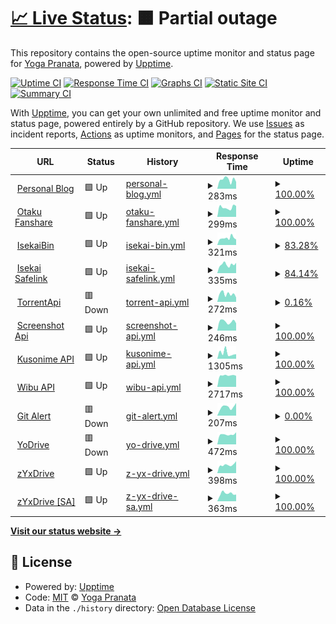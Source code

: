 # [📈 Live Status](https://zYxDevs.github.io/status): <!--live status--> **🟧 Partial outage**

This repository contains the open-source uptime monitor and status page for [Yoga Pranata](https://www.otakufanshare.eu.org), powered by [Upptime](https://github.com/upptime/upptime).

[![Uptime CI](https://github.com/zYxDevs/status/workflows/Uptime%20CI/badge.svg)](https://github.com/zYxDevs/status/actions?query=workflow%3A%22Uptime+CI%22)
[![Response Time CI](https://github.com/zYxDevs/status/workflows/Response%20Time%20CI/badge.svg)](https://github.com/zYxDevs/status/actions?query=workflow%3A%22Response+Time+CI%22)
[![Graphs CI](https://github.com/zYxDevs/status/workflows/Graphs%20CI/badge.svg)](https://github.com/zYxDevs/status/actions?query=workflow%3A%22Graphs+CI%22)
[![Static Site CI](https://github.com/zYxDevs/status/workflows/Static%20Site%20CI/badge.svg)](https://github.com/zYxDevs/status/actions?query=workflow%3A%22Static+Site+CI%22)
[![Summary CI](https://github.com/zYxDevs/status/workflows/Summary%20CI/badge.svg)](https://github.com/zYxDevs/status/actions?query=workflow%3A%22Summary+CI%22)

With [Upptime](https://upptime.js.org), you can get your own unlimited and free uptime monitor and status page, powered entirely by a GitHub repository. We use [Issues](https://github.com/zYxDevs/status/issues) as incident reports, [Actions](https://github.com/zYxDevs/status/actions) as uptime monitors, and [Pages](https://zYxDevs.github.io/status) for the status page.

<!--start: status pages-->
<!-- This summary is generated by Upptime (https://github.com/upptime/upptime) -->
<!-- Do not edit this manually, your changes will be overwritten -->
<!-- prettier-ignore -->
| URL | Status | History | Response Time | Uptime |
| --- | ------ | ------- | ------------- | ------ |
| <img alt="" src="https://icons.duckduckgo.com/ip3/www.isekai.eu.org.ico" height="13"> [Personal Blog](https://www.isekai.eu.org) | 🟩 Up | [personal-blog.yml](https://github.com/zYxDevs/status/commits/HEAD/history/personal-blog.yml) | <details><summary><img alt="Response time graph" src="./graphs/personal-blog/response-time-week.png" height="20"> 283ms</summary><br><a href="https://status.isekai.eu.org/history/personal-blog"><img alt="Response time 336" src="https://img.shields.io/endpoint?url=https%3A%2F%2Fraw.githubusercontent.com%2FzYxDevs%2Fstatus%2FHEAD%2Fapi%2Fpersonal-blog%2Fresponse-time.json"></a><br><a href="https://status.isekai.eu.org/history/personal-blog"><img alt="24-hour response time 213" src="https://img.shields.io/endpoint?url=https%3A%2F%2Fraw.githubusercontent.com%2FzYxDevs%2Fstatus%2FHEAD%2Fapi%2Fpersonal-blog%2Fresponse-time-day.json"></a><br><a href="https://status.isekai.eu.org/history/personal-blog"><img alt="7-day response time 283" src="https://img.shields.io/endpoint?url=https%3A%2F%2Fraw.githubusercontent.com%2FzYxDevs%2Fstatus%2FHEAD%2Fapi%2Fpersonal-blog%2Fresponse-time-week.json"></a><br><a href="https://status.isekai.eu.org/history/personal-blog"><img alt="30-day response time 243" src="https://img.shields.io/endpoint?url=https%3A%2F%2Fraw.githubusercontent.com%2FzYxDevs%2Fstatus%2FHEAD%2Fapi%2Fpersonal-blog%2Fresponse-time-month.json"></a><br><a href="https://status.isekai.eu.org/history/personal-blog"><img alt="1-year response time 336" src="https://img.shields.io/endpoint?url=https%3A%2F%2Fraw.githubusercontent.com%2FzYxDevs%2Fstatus%2FHEAD%2Fapi%2Fpersonal-blog%2Fresponse-time-year.json"></a></details> | <details><summary><a href="https://status.isekai.eu.org/history/personal-blog">100.00%</a></summary><a href="https://status.isekai.eu.org/history/personal-blog"><img alt="All-time uptime 100.00%" src="https://img.shields.io/endpoint?url=https%3A%2F%2Fraw.githubusercontent.com%2FzYxDevs%2Fstatus%2FHEAD%2Fapi%2Fpersonal-blog%2Fuptime.json"></a><br><a href="https://status.isekai.eu.org/history/personal-blog"><img alt="24-hour uptime 100.00%" src="https://img.shields.io/endpoint?url=https%3A%2F%2Fraw.githubusercontent.com%2FzYxDevs%2Fstatus%2FHEAD%2Fapi%2Fpersonal-blog%2Fuptime-day.json"></a><br><a href="https://status.isekai.eu.org/history/personal-blog"><img alt="7-day uptime 100.00%" src="https://img.shields.io/endpoint?url=https%3A%2F%2Fraw.githubusercontent.com%2FzYxDevs%2Fstatus%2FHEAD%2Fapi%2Fpersonal-blog%2Fuptime-week.json"></a><br><a href="https://status.isekai.eu.org/history/personal-blog"><img alt="30-day uptime 100.00%" src="https://img.shields.io/endpoint?url=https%3A%2F%2Fraw.githubusercontent.com%2FzYxDevs%2Fstatus%2FHEAD%2Fapi%2Fpersonal-blog%2Fuptime-month.json"></a><br><a href="https://status.isekai.eu.org/history/personal-blog"><img alt="1-year uptime 100.00%" src="https://img.shields.io/endpoint?url=https%3A%2F%2Fraw.githubusercontent.com%2FzYxDevs%2Fstatus%2FHEAD%2Fapi%2Fpersonal-blog%2Fuptime-year.json"></a></details>
| <img alt="" src="https://icons.duckduckgo.com/ip3/www.otakufanshare.eu.org.ico" height="13"> [Otaku Fanshare](https://www.otakufanshare.eu.org) | 🟩 Up | [otaku-fanshare.yml](https://github.com/zYxDevs/status/commits/HEAD/history/otaku-fanshare.yml) | <details><summary><img alt="Response time graph" src="./graphs/otaku-fanshare/response-time-week.png" height="20"> 299ms</summary><br><a href="https://status.isekai.eu.org/history/otaku-fanshare"><img alt="Response time 323" src="https://img.shields.io/endpoint?url=https%3A%2F%2Fraw.githubusercontent.com%2FzYxDevs%2Fstatus%2FHEAD%2Fapi%2Fotaku-fanshare%2Fresponse-time.json"></a><br><a href="https://status.isekai.eu.org/history/otaku-fanshare"><img alt="24-hour response time 343" src="https://img.shields.io/endpoint?url=https%3A%2F%2Fraw.githubusercontent.com%2FzYxDevs%2Fstatus%2FHEAD%2Fapi%2Fotaku-fanshare%2Fresponse-time-day.json"></a><br><a href="https://status.isekai.eu.org/history/otaku-fanshare"><img alt="7-day response time 299" src="https://img.shields.io/endpoint?url=https%3A%2F%2Fraw.githubusercontent.com%2FzYxDevs%2Fstatus%2FHEAD%2Fapi%2Fotaku-fanshare%2Fresponse-time-week.json"></a><br><a href="https://status.isekai.eu.org/history/otaku-fanshare"><img alt="30-day response time 297" src="https://img.shields.io/endpoint?url=https%3A%2F%2Fraw.githubusercontent.com%2FzYxDevs%2Fstatus%2FHEAD%2Fapi%2Fotaku-fanshare%2Fresponse-time-month.json"></a><br><a href="https://status.isekai.eu.org/history/otaku-fanshare"><img alt="1-year response time 323" src="https://img.shields.io/endpoint?url=https%3A%2F%2Fraw.githubusercontent.com%2FzYxDevs%2Fstatus%2FHEAD%2Fapi%2Fotaku-fanshare%2Fresponse-time-year.json"></a></details> | <details><summary><a href="https://status.isekai.eu.org/history/otaku-fanshare">100.00%</a></summary><a href="https://status.isekai.eu.org/history/otaku-fanshare"><img alt="All-time uptime 99.99%" src="https://img.shields.io/endpoint?url=https%3A%2F%2Fraw.githubusercontent.com%2FzYxDevs%2Fstatus%2FHEAD%2Fapi%2Fotaku-fanshare%2Fuptime.json"></a><br><a href="https://status.isekai.eu.org/history/otaku-fanshare"><img alt="24-hour uptime 100.00%" src="https://img.shields.io/endpoint?url=https%3A%2F%2Fraw.githubusercontent.com%2FzYxDevs%2Fstatus%2FHEAD%2Fapi%2Fotaku-fanshare%2Fuptime-day.json"></a><br><a href="https://status.isekai.eu.org/history/otaku-fanshare"><img alt="7-day uptime 100.00%" src="https://img.shields.io/endpoint?url=https%3A%2F%2Fraw.githubusercontent.com%2FzYxDevs%2Fstatus%2FHEAD%2Fapi%2Fotaku-fanshare%2Fuptime-week.json"></a><br><a href="https://status.isekai.eu.org/history/otaku-fanshare"><img alt="30-day uptime 100.00%" src="https://img.shields.io/endpoint?url=https%3A%2F%2Fraw.githubusercontent.com%2FzYxDevs%2Fstatus%2FHEAD%2Fapi%2Fotaku-fanshare%2Fuptime-month.json"></a><br><a href="https://status.isekai.eu.org/history/otaku-fanshare"><img alt="1-year uptime 99.99%" src="https://img.shields.io/endpoint?url=https%3A%2F%2Fraw.githubusercontent.com%2FzYxDevs%2Fstatus%2FHEAD%2Fapi%2Fotaku-fanshare%2Fuptime-year.json"></a></details>
| <img alt="" src="https://icons.duckduckgo.com/ip3/paste.isekai.eu.org.ico" height="13"> [IsekaiBin](https://paste.isekai.eu.org) | 🟩 Up | [isekai-bin.yml](https://github.com/zYxDevs/status/commits/HEAD/history/isekai-bin.yml) | <details><summary><img alt="Response time graph" src="./graphs/isekai-bin/response-time-week.png" height="20"> 321ms</summary><br><a href="https://status.isekai.eu.org/history/isekai-bin"><img alt="Response time 410" src="https://img.shields.io/endpoint?url=https%3A%2F%2Fraw.githubusercontent.com%2FzYxDevs%2Fstatus%2FHEAD%2Fapi%2Fisekai-bin%2Fresponse-time.json"></a><br><a href="https://status.isekai.eu.org/history/isekai-bin"><img alt="24-hour response time 257" src="https://img.shields.io/endpoint?url=https%3A%2F%2Fraw.githubusercontent.com%2FzYxDevs%2Fstatus%2FHEAD%2Fapi%2Fisekai-bin%2Fresponse-time-day.json"></a><br><a href="https://status.isekai.eu.org/history/isekai-bin"><img alt="7-day response time 321" src="https://img.shields.io/endpoint?url=https%3A%2F%2Fraw.githubusercontent.com%2FzYxDevs%2Fstatus%2FHEAD%2Fapi%2Fisekai-bin%2Fresponse-time-week.json"></a><br><a href="https://status.isekai.eu.org/history/isekai-bin"><img alt="30-day response time 279" src="https://img.shields.io/endpoint?url=https%3A%2F%2Fraw.githubusercontent.com%2FzYxDevs%2Fstatus%2FHEAD%2Fapi%2Fisekai-bin%2Fresponse-time-month.json"></a><br><a href="https://status.isekai.eu.org/history/isekai-bin"><img alt="1-year response time 410" src="https://img.shields.io/endpoint?url=https%3A%2F%2Fraw.githubusercontent.com%2FzYxDevs%2Fstatus%2FHEAD%2Fapi%2Fisekai-bin%2Fresponse-time-year.json"></a></details> | <details><summary><a href="https://status.isekai.eu.org/history/isekai-bin">83.28%</a></summary><a href="https://status.isekai.eu.org/history/isekai-bin"><img alt="All-time uptime 46.14%" src="https://img.shields.io/endpoint?url=https%3A%2F%2Fraw.githubusercontent.com%2FzYxDevs%2Fstatus%2FHEAD%2Fapi%2Fisekai-bin%2Fuptime.json"></a><br><a href="https://status.isekai.eu.org/history/isekai-bin"><img alt="24-hour uptime 100.00%" src="https://img.shields.io/endpoint?url=https%3A%2F%2Fraw.githubusercontent.com%2FzYxDevs%2Fstatus%2FHEAD%2Fapi%2Fisekai-bin%2Fuptime-day.json"></a><br><a href="https://status.isekai.eu.org/history/isekai-bin"><img alt="7-day uptime 83.28%" src="https://img.shields.io/endpoint?url=https%3A%2F%2Fraw.githubusercontent.com%2FzYxDevs%2Fstatus%2FHEAD%2Fapi%2Fisekai-bin%2Fuptime-week.json"></a><br><a href="https://status.isekai.eu.org/history/isekai-bin"><img alt="30-day uptime 17.26%" src="https://img.shields.io/endpoint?url=https%3A%2F%2Fraw.githubusercontent.com%2FzYxDevs%2Fstatus%2FHEAD%2Fapi%2Fisekai-bin%2Fuptime-month.json"></a><br><a href="https://status.isekai.eu.org/history/isekai-bin"><img alt="1-year uptime 46.14%" src="https://img.shields.io/endpoint?url=https%3A%2F%2Fraw.githubusercontent.com%2FzYxDevs%2Fstatus%2FHEAD%2Fapi%2Fisekai-bin%2Fuptime-year.json"></a></details>
| <img alt="" src="https://icons.duckduckgo.com/ip3/safe.isekai.eu.org.ico" height="13"> [Isekai Safelink](https://safe.isekai.eu.org) | 🟩 Up | [isekai-safelink.yml](https://github.com/zYxDevs/status/commits/HEAD/history/isekai-safelink.yml) | <details><summary><img alt="Response time graph" src="./graphs/isekai-safelink/response-time-week.png" height="20"> 335ms</summary><br><a href="https://status.isekai.eu.org/history/isekai-safelink"><img alt="Response time 463" src="https://img.shields.io/endpoint?url=https%3A%2F%2Fraw.githubusercontent.com%2FzYxDevs%2Fstatus%2FHEAD%2Fapi%2Fisekai-safelink%2Fresponse-time.json"></a><br><a href="https://status.isekai.eu.org/history/isekai-safelink"><img alt="24-hour response time 405" src="https://img.shields.io/endpoint?url=https%3A%2F%2Fraw.githubusercontent.com%2FzYxDevs%2Fstatus%2FHEAD%2Fapi%2Fisekai-safelink%2Fresponse-time-day.json"></a><br><a href="https://status.isekai.eu.org/history/isekai-safelink"><img alt="7-day response time 335" src="https://img.shields.io/endpoint?url=https%3A%2F%2Fraw.githubusercontent.com%2FzYxDevs%2Fstatus%2FHEAD%2Fapi%2Fisekai-safelink%2Fresponse-time-week.json"></a><br><a href="https://status.isekai.eu.org/history/isekai-safelink"><img alt="30-day response time 293" src="https://img.shields.io/endpoint?url=https%3A%2F%2Fraw.githubusercontent.com%2FzYxDevs%2Fstatus%2FHEAD%2Fapi%2Fisekai-safelink%2Fresponse-time-month.json"></a><br><a href="https://status.isekai.eu.org/history/isekai-safelink"><img alt="1-year response time 463" src="https://img.shields.io/endpoint?url=https%3A%2F%2Fraw.githubusercontent.com%2FzYxDevs%2Fstatus%2FHEAD%2Fapi%2Fisekai-safelink%2Fresponse-time-year.json"></a></details> | <details><summary><a href="https://status.isekai.eu.org/history/isekai-safelink">84.14%</a></summary><a href="https://status.isekai.eu.org/history/isekai-safelink"><img alt="All-time uptime 46.54%" src="https://img.shields.io/endpoint?url=https%3A%2F%2Fraw.githubusercontent.com%2FzYxDevs%2Fstatus%2FHEAD%2Fapi%2Fisekai-safelink%2Fuptime.json"></a><br><a href="https://status.isekai.eu.org/history/isekai-safelink"><img alt="24-hour uptime 100.00%" src="https://img.shields.io/endpoint?url=https%3A%2F%2Fraw.githubusercontent.com%2FzYxDevs%2Fstatus%2FHEAD%2Fapi%2Fisekai-safelink%2Fuptime-day.json"></a><br><a href="https://status.isekai.eu.org/history/isekai-safelink"><img alt="7-day uptime 84.14%" src="https://img.shields.io/endpoint?url=https%3A%2F%2Fraw.githubusercontent.com%2FzYxDevs%2Fstatus%2FHEAD%2Fapi%2Fisekai-safelink%2Fuptime-week.json"></a><br><a href="https://status.isekai.eu.org/history/isekai-safelink"><img alt="30-day uptime 17.45%" src="https://img.shields.io/endpoint?url=https%3A%2F%2Fraw.githubusercontent.com%2FzYxDevs%2Fstatus%2FHEAD%2Fapi%2Fisekai-safelink%2Fuptime-month.json"></a><br><a href="https://status.isekai.eu.org/history/isekai-safelink"><img alt="1-year uptime 46.54%" src="https://img.shields.io/endpoint?url=https%3A%2F%2Fraw.githubusercontent.com%2FzYxDevs%2Fstatus%2FHEAD%2Fapi%2Fisekai-safelink%2Fuptime-year.json"></a></details>
| <img alt="" src="https://icons.duckduckgo.com/ip3/torapi.isekai.eu.org.ico" height="13"> [TorrentApi](https://torapi.isekai.eu.org) | 🟥 Down | [torrent-api.yml](https://github.com/zYxDevs/status/commits/HEAD/history/torrent-api.yml) | <details><summary><img alt="Response time graph" src="./graphs/torrent-api/response-time-week.png" height="20"> 272ms</summary><br><a href="https://status.isekai.eu.org/history/torrent-api"><img alt="Response time 940" src="https://img.shields.io/endpoint?url=https%3A%2F%2Fraw.githubusercontent.com%2FzYxDevs%2Fstatus%2FHEAD%2Fapi%2Ftorrent-api%2Fresponse-time.json"></a><br><a href="https://status.isekai.eu.org/history/torrent-api"><img alt="24-hour response time 230" src="https://img.shields.io/endpoint?url=https%3A%2F%2Fraw.githubusercontent.com%2FzYxDevs%2Fstatus%2FHEAD%2Fapi%2Ftorrent-api%2Fresponse-time-day.json"></a><br><a href="https://status.isekai.eu.org/history/torrent-api"><img alt="7-day response time 272" src="https://img.shields.io/endpoint?url=https%3A%2F%2Fraw.githubusercontent.com%2FzYxDevs%2Fstatus%2FHEAD%2Fapi%2Ftorrent-api%2Fresponse-time-week.json"></a><br><a href="https://status.isekai.eu.org/history/torrent-api"><img alt="30-day response time 281" src="https://img.shields.io/endpoint?url=https%3A%2F%2Fraw.githubusercontent.com%2FzYxDevs%2Fstatus%2FHEAD%2Fapi%2Ftorrent-api%2Fresponse-time-month.json"></a><br><a href="https://status.isekai.eu.org/history/torrent-api"><img alt="1-year response time 940" src="https://img.shields.io/endpoint?url=https%3A%2F%2Fraw.githubusercontent.com%2FzYxDevs%2Fstatus%2FHEAD%2Fapi%2Ftorrent-api%2Fresponse-time-year.json"></a></details> | <details><summary><a href="https://status.isekai.eu.org/history/torrent-api">0.16%</a></summary><a href="https://status.isekai.eu.org/history/torrent-api"><img alt="All-time uptime 41.75%" src="https://img.shields.io/endpoint?url=https%3A%2F%2Fraw.githubusercontent.com%2FzYxDevs%2Fstatus%2FHEAD%2Fapi%2Ftorrent-api%2Fuptime.json"></a><br><a href="https://status.isekai.eu.org/history/torrent-api"><img alt="24-hour uptime 1.10%" src="https://img.shields.io/endpoint?url=https%3A%2F%2Fraw.githubusercontent.com%2FzYxDevs%2Fstatus%2FHEAD%2Fapi%2Ftorrent-api%2Fuptime-day.json"></a><br><a href="https://status.isekai.eu.org/history/torrent-api"><img alt="7-day uptime 0.16%" src="https://img.shields.io/endpoint?url=https%3A%2F%2Fraw.githubusercontent.com%2FzYxDevs%2Fstatus%2FHEAD%2Fapi%2Ftorrent-api%2Fuptime-week.json"></a><br><a href="https://status.isekai.eu.org/history/torrent-api"><img alt="30-day uptime 0.00%" src="https://img.shields.io/endpoint?url=https%3A%2F%2Fraw.githubusercontent.com%2FzYxDevs%2Fstatus%2FHEAD%2Fapi%2Ftorrent-api%2Fuptime-month.json"></a><br><a href="https://status.isekai.eu.org/history/torrent-api"><img alt="1-year uptime 41.75%" src="https://img.shields.io/endpoint?url=https%3A%2F%2Fraw.githubusercontent.com%2FzYxDevs%2Fstatus%2FHEAD%2Fapi%2Ftorrent-api%2Fuptime-year.json"></a></details>
| <img alt="" src="https://icons.duckduckgo.com/ip3/webshot.otakufanshare.eu.org.ico" height="13"> [Screenshot Api](https://webshot.otakufanshare.eu.org) | 🟩 Up | [screenshot-api.yml](https://github.com/zYxDevs/status/commits/HEAD/history/screenshot-api.yml) | <details><summary><img alt="Response time graph" src="./graphs/screenshot-api/response-time-week.png" height="20"> 246ms</summary><br><a href="https://status.isekai.eu.org/history/screenshot-api"><img alt="Response time 255" src="https://img.shields.io/endpoint?url=https%3A%2F%2Fraw.githubusercontent.com%2FzYxDevs%2Fstatus%2FHEAD%2Fapi%2Fscreenshot-api%2Fresponse-time.json"></a><br><a href="https://status.isekai.eu.org/history/screenshot-api"><img alt="24-hour response time 200" src="https://img.shields.io/endpoint?url=https%3A%2F%2Fraw.githubusercontent.com%2FzYxDevs%2Fstatus%2FHEAD%2Fapi%2Fscreenshot-api%2Fresponse-time-day.json"></a><br><a href="https://status.isekai.eu.org/history/screenshot-api"><img alt="7-day response time 246" src="https://img.shields.io/endpoint?url=https%3A%2F%2Fraw.githubusercontent.com%2FzYxDevs%2Fstatus%2FHEAD%2Fapi%2Fscreenshot-api%2Fresponse-time-week.json"></a><br><a href="https://status.isekai.eu.org/history/screenshot-api"><img alt="30-day response time 252" src="https://img.shields.io/endpoint?url=https%3A%2F%2Fraw.githubusercontent.com%2FzYxDevs%2Fstatus%2FHEAD%2Fapi%2Fscreenshot-api%2Fresponse-time-month.json"></a><br><a href="https://status.isekai.eu.org/history/screenshot-api"><img alt="1-year response time 255" src="https://img.shields.io/endpoint?url=https%3A%2F%2Fraw.githubusercontent.com%2FzYxDevs%2Fstatus%2FHEAD%2Fapi%2Fscreenshot-api%2Fresponse-time-year.json"></a></details> | <details><summary><a href="https://status.isekai.eu.org/history/screenshot-api">100.00%</a></summary><a href="https://status.isekai.eu.org/history/screenshot-api"><img alt="All-time uptime 99.99%" src="https://img.shields.io/endpoint?url=https%3A%2F%2Fraw.githubusercontent.com%2FzYxDevs%2Fstatus%2FHEAD%2Fapi%2Fscreenshot-api%2Fuptime.json"></a><br><a href="https://status.isekai.eu.org/history/screenshot-api"><img alt="24-hour uptime 100.00%" src="https://img.shields.io/endpoint?url=https%3A%2F%2Fraw.githubusercontent.com%2FzYxDevs%2Fstatus%2FHEAD%2Fapi%2Fscreenshot-api%2Fuptime-day.json"></a><br><a href="https://status.isekai.eu.org/history/screenshot-api"><img alt="7-day uptime 100.00%" src="https://img.shields.io/endpoint?url=https%3A%2F%2Fraw.githubusercontent.com%2FzYxDevs%2Fstatus%2FHEAD%2Fapi%2Fscreenshot-api%2Fuptime-week.json"></a><br><a href="https://status.isekai.eu.org/history/screenshot-api"><img alt="30-day uptime 100.00%" src="https://img.shields.io/endpoint?url=https%3A%2F%2Fraw.githubusercontent.com%2FzYxDevs%2Fstatus%2FHEAD%2Fapi%2Fscreenshot-api%2Fuptime-month.json"></a><br><a href="https://status.isekai.eu.org/history/screenshot-api"><img alt="1-year uptime 99.99%" src="https://img.shields.io/endpoint?url=https%3A%2F%2Fraw.githubusercontent.com%2FzYxDevs%2Fstatus%2FHEAD%2Fapi%2Fscreenshot-api%2Fuptime-year.json"></a></details>
| <img alt="" src="https://icons.duckduckgo.com/ip3/kuso.otakufanshare.eu.org.ico" height="13"> [Kusonime API](https://kuso.otakufanshare.eu.org/api) | 🟩 Up | [kusonime-api.yml](https://github.com/zYxDevs/status/commits/HEAD/history/kusonime-api.yml) | <details><summary><img alt="Response time graph" src="./graphs/kusonime-api/response-time-week.png" height="20"> 1305ms</summary><br><a href="https://status.isekai.eu.org/history/kusonime-api"><img alt="Response time 973" src="https://img.shields.io/endpoint?url=https%3A%2F%2Fraw.githubusercontent.com%2FzYxDevs%2Fstatus%2FHEAD%2Fapi%2Fkusonime-api%2Fresponse-time.json"></a><br><a href="https://status.isekai.eu.org/history/kusonime-api"><img alt="24-hour response time 1075" src="https://img.shields.io/endpoint?url=https%3A%2F%2Fraw.githubusercontent.com%2FzYxDevs%2Fstatus%2FHEAD%2Fapi%2Fkusonime-api%2Fresponse-time-day.json"></a><br><a href="https://status.isekai.eu.org/history/kusonime-api"><img alt="7-day response time 1305" src="https://img.shields.io/endpoint?url=https%3A%2F%2Fraw.githubusercontent.com%2FzYxDevs%2Fstatus%2FHEAD%2Fapi%2Fkusonime-api%2Fresponse-time-week.json"></a><br><a href="https://status.isekai.eu.org/history/kusonime-api"><img alt="30-day response time 2146" src="https://img.shields.io/endpoint?url=https%3A%2F%2Fraw.githubusercontent.com%2FzYxDevs%2Fstatus%2FHEAD%2Fapi%2Fkusonime-api%2Fresponse-time-month.json"></a><br><a href="https://status.isekai.eu.org/history/kusonime-api"><img alt="1-year response time 973" src="https://img.shields.io/endpoint?url=https%3A%2F%2Fraw.githubusercontent.com%2FzYxDevs%2Fstatus%2FHEAD%2Fapi%2Fkusonime-api%2Fresponse-time-year.json"></a></details> | <details><summary><a href="https://status.isekai.eu.org/history/kusonime-api">100.00%</a></summary><a href="https://status.isekai.eu.org/history/kusonime-api"><img alt="All-time uptime 51.60%" src="https://img.shields.io/endpoint?url=https%3A%2F%2Fraw.githubusercontent.com%2FzYxDevs%2Fstatus%2FHEAD%2Fapi%2Fkusonime-api%2Fuptime.json"></a><br><a href="https://status.isekai.eu.org/history/kusonime-api"><img alt="24-hour uptime 100.00%" src="https://img.shields.io/endpoint?url=https%3A%2F%2Fraw.githubusercontent.com%2FzYxDevs%2Fstatus%2FHEAD%2Fapi%2Fkusonime-api%2Fuptime-day.json"></a><br><a href="https://status.isekai.eu.org/history/kusonime-api"><img alt="7-day uptime 100.00%" src="https://img.shields.io/endpoint?url=https%3A%2F%2Fraw.githubusercontent.com%2FzYxDevs%2Fstatus%2FHEAD%2Fapi%2Fkusonime-api%2Fuptime-week.json"></a><br><a href="https://status.isekai.eu.org/history/kusonime-api"><img alt="30-day uptime 82.03%" src="https://img.shields.io/endpoint?url=https%3A%2F%2Fraw.githubusercontent.com%2FzYxDevs%2Fstatus%2FHEAD%2Fapi%2Fkusonime-api%2Fuptime-month.json"></a><br><a href="https://status.isekai.eu.org/history/kusonime-api"><img alt="1-year uptime 51.60%" src="https://img.shields.io/endpoint?url=https%3A%2F%2Fraw.githubusercontent.com%2FzYxDevs%2Fstatus%2FHEAD%2Fapi%2Fkusonime-api%2Fuptime-year.json"></a></details>
| <img alt="" src="https://icons.duckduckgo.com/ip3/wibu-api.vercel.app.ico" height="13"> [Wibu API](https://wibu-api.vercel.app/docs) | 🟩 Up | [wibu-api.yml](https://github.com/zYxDevs/status/commits/HEAD/history/wibu-api.yml) | <details><summary><img alt="Response time graph" src="./graphs/wibu-api/response-time-week.png" height="20"> 2717ms</summary><br><a href="https://status.isekai.eu.org/history/wibu-api"><img alt="Response time 2433" src="https://img.shields.io/endpoint?url=https%3A%2F%2Fraw.githubusercontent.com%2FzYxDevs%2Fstatus%2FHEAD%2Fapi%2Fwibu-api%2Fresponse-time.json"></a><br><a href="https://status.isekai.eu.org/history/wibu-api"><img alt="24-hour response time 2614" src="https://img.shields.io/endpoint?url=https%3A%2F%2Fraw.githubusercontent.com%2FzYxDevs%2Fstatus%2FHEAD%2Fapi%2Fwibu-api%2Fresponse-time-day.json"></a><br><a href="https://status.isekai.eu.org/history/wibu-api"><img alt="7-day response time 2717" src="https://img.shields.io/endpoint?url=https%3A%2F%2Fraw.githubusercontent.com%2FzYxDevs%2Fstatus%2FHEAD%2Fapi%2Fwibu-api%2Fresponse-time-week.json"></a><br><a href="https://status.isekai.eu.org/history/wibu-api"><img alt="30-day response time 2314" src="https://img.shields.io/endpoint?url=https%3A%2F%2Fraw.githubusercontent.com%2FzYxDevs%2Fstatus%2FHEAD%2Fapi%2Fwibu-api%2Fresponse-time-month.json"></a><br><a href="https://status.isekai.eu.org/history/wibu-api"><img alt="1-year response time 2433" src="https://img.shields.io/endpoint?url=https%3A%2F%2Fraw.githubusercontent.com%2FzYxDevs%2Fstatus%2FHEAD%2Fapi%2Fwibu-api%2Fresponse-time-year.json"></a></details> | <details><summary><a href="https://status.isekai.eu.org/history/wibu-api">100.00%</a></summary><a href="https://status.isekai.eu.org/history/wibu-api"><img alt="All-time uptime 99.97%" src="https://img.shields.io/endpoint?url=https%3A%2F%2Fraw.githubusercontent.com%2FzYxDevs%2Fstatus%2FHEAD%2Fapi%2Fwibu-api%2Fuptime.json"></a><br><a href="https://status.isekai.eu.org/history/wibu-api"><img alt="24-hour uptime 100.00%" src="https://img.shields.io/endpoint?url=https%3A%2F%2Fraw.githubusercontent.com%2FzYxDevs%2Fstatus%2FHEAD%2Fapi%2Fwibu-api%2Fuptime-day.json"></a><br><a href="https://status.isekai.eu.org/history/wibu-api"><img alt="7-day uptime 100.00%" src="https://img.shields.io/endpoint?url=https%3A%2F%2Fraw.githubusercontent.com%2FzYxDevs%2Fstatus%2FHEAD%2Fapi%2Fwibu-api%2Fuptime-week.json"></a><br><a href="https://status.isekai.eu.org/history/wibu-api"><img alt="30-day uptime 100.00%" src="https://img.shields.io/endpoint?url=https%3A%2F%2Fraw.githubusercontent.com%2FzYxDevs%2Fstatus%2FHEAD%2Fapi%2Fwibu-api%2Fuptime-month.json"></a><br><a href="https://status.isekai.eu.org/history/wibu-api"><img alt="1-year uptime 99.97%" src="https://img.shields.io/endpoint?url=https%3A%2F%2Fraw.githubusercontent.com%2FzYxDevs%2Fstatus%2FHEAD%2Fapi%2Fwibu-api%2Fuptime-year.json"></a></details>
| <img alt="" src="https://icons.duckduckgo.com/ip3/galert.isekai.eu.org.ico" height="13"> [Git Alert](http://galert.isekai.eu.org) | 🟥 Down | [git-alert.yml](https://github.com/zYxDevs/status/commits/HEAD/history/git-alert.yml) | <details><summary><img alt="Response time graph" src="./graphs/git-alert/response-time-week.png" height="20"> 207ms</summary><br><a href="https://status.isekai.eu.org/history/git-alert"><img alt="Response time 337" src="https://img.shields.io/endpoint?url=https%3A%2F%2Fraw.githubusercontent.com%2FzYxDevs%2Fstatus%2FHEAD%2Fapi%2Fgit-alert%2Fresponse-time.json"></a><br><a href="https://status.isekai.eu.org/history/git-alert"><img alt="24-hour response time 298" src="https://img.shields.io/endpoint?url=https%3A%2F%2Fraw.githubusercontent.com%2FzYxDevs%2Fstatus%2FHEAD%2Fapi%2Fgit-alert%2Fresponse-time-day.json"></a><br><a href="https://status.isekai.eu.org/history/git-alert"><img alt="7-day response time 207" src="https://img.shields.io/endpoint?url=https%3A%2F%2Fraw.githubusercontent.com%2FzYxDevs%2Fstatus%2FHEAD%2Fapi%2Fgit-alert%2Fresponse-time-week.json"></a><br><a href="https://status.isekai.eu.org/history/git-alert"><img alt="30-day response time 206" src="https://img.shields.io/endpoint?url=https%3A%2F%2Fraw.githubusercontent.com%2FzYxDevs%2Fstatus%2FHEAD%2Fapi%2Fgit-alert%2Fresponse-time-month.json"></a><br><a href="https://status.isekai.eu.org/history/git-alert"><img alt="1-year response time 337" src="https://img.shields.io/endpoint?url=https%3A%2F%2Fraw.githubusercontent.com%2FzYxDevs%2Fstatus%2FHEAD%2Fapi%2Fgit-alert%2Fresponse-time-year.json"></a></details> | <details><summary><a href="https://status.isekai.eu.org/history/git-alert">0.00%</a></summary><a href="https://status.isekai.eu.org/history/git-alert"><img alt="All-time uptime 7.57%" src="https://img.shields.io/endpoint?url=https%3A%2F%2Fraw.githubusercontent.com%2FzYxDevs%2Fstatus%2FHEAD%2Fapi%2Fgit-alert%2Fuptime.json"></a><br><a href="https://status.isekai.eu.org/history/git-alert"><img alt="24-hour uptime 0.00%" src="https://img.shields.io/endpoint?url=https%3A%2F%2Fraw.githubusercontent.com%2FzYxDevs%2Fstatus%2FHEAD%2Fapi%2Fgit-alert%2Fuptime-day.json"></a><br><a href="https://status.isekai.eu.org/history/git-alert"><img alt="7-day uptime 0.00%" src="https://img.shields.io/endpoint?url=https%3A%2F%2Fraw.githubusercontent.com%2FzYxDevs%2Fstatus%2FHEAD%2Fapi%2Fgit-alert%2Fuptime-week.json"></a><br><a href="https://status.isekai.eu.org/history/git-alert"><img alt="30-day uptime 0.00%" src="https://img.shields.io/endpoint?url=https%3A%2F%2Fraw.githubusercontent.com%2FzYxDevs%2Fstatus%2FHEAD%2Fapi%2Fgit-alert%2Fuptime-month.json"></a><br><a href="https://status.isekai.eu.org/history/git-alert"><img alt="1-year uptime 7.57%" src="https://img.shields.io/endpoint?url=https%3A%2F%2Fraw.githubusercontent.com%2FzYxDevs%2Fstatus%2FHEAD%2Fapi%2Fgit-alert%2Fuptime-year.json"></a></details>
| <img alt="" src="https://icons.duckduckgo.com/ip3/yodrive.eu.org.ico" height="13"> [YoDrive](https://yodrive.eu.org) | 🟥 Down | [yo-drive.yml](https://github.com/zYxDevs/status/commits/HEAD/history/yo-drive.yml) | <details><summary><img alt="Response time graph" src="./graphs/yo-drive/response-time-week.png" height="20"> 472ms</summary><br><a href="https://status.isekai.eu.org/history/yo-drive"><img alt="Response time 565" src="https://img.shields.io/endpoint?url=https%3A%2F%2Fraw.githubusercontent.com%2FzYxDevs%2Fstatus%2FHEAD%2Fapi%2Fyo-drive%2Fresponse-time.json"></a><br><a href="https://status.isekai.eu.org/history/yo-drive"><img alt="24-hour response time 572" src="https://img.shields.io/endpoint?url=https%3A%2F%2Fraw.githubusercontent.com%2FzYxDevs%2Fstatus%2FHEAD%2Fapi%2Fyo-drive%2Fresponse-time-day.json"></a><br><a href="https://status.isekai.eu.org/history/yo-drive"><img alt="7-day response time 472" src="https://img.shields.io/endpoint?url=https%3A%2F%2Fraw.githubusercontent.com%2FzYxDevs%2Fstatus%2FHEAD%2Fapi%2Fyo-drive%2Fresponse-time-week.json"></a><br><a href="https://status.isekai.eu.org/history/yo-drive"><img alt="30-day response time 511" src="https://img.shields.io/endpoint?url=https%3A%2F%2Fraw.githubusercontent.com%2FzYxDevs%2Fstatus%2FHEAD%2Fapi%2Fyo-drive%2Fresponse-time-month.json"></a><br><a href="https://status.isekai.eu.org/history/yo-drive"><img alt="1-year response time 565" src="https://img.shields.io/endpoint?url=https%3A%2F%2Fraw.githubusercontent.com%2FzYxDevs%2Fstatus%2FHEAD%2Fapi%2Fyo-drive%2Fresponse-time-year.json"></a></details> | <details><summary><a href="https://status.isekai.eu.org/history/yo-drive">100.00%</a></summary><a href="https://status.isekai.eu.org/history/yo-drive"><img alt="All-time uptime 100.00%" src="https://img.shields.io/endpoint?url=https%3A%2F%2Fraw.githubusercontent.com%2FzYxDevs%2Fstatus%2FHEAD%2Fapi%2Fyo-drive%2Fuptime.json"></a><br><a href="https://status.isekai.eu.org/history/yo-drive"><img alt="24-hour uptime 100.00%" src="https://img.shields.io/endpoint?url=https%3A%2F%2Fraw.githubusercontent.com%2FzYxDevs%2Fstatus%2FHEAD%2Fapi%2Fyo-drive%2Fuptime-day.json"></a><br><a href="https://status.isekai.eu.org/history/yo-drive"><img alt="7-day uptime 100.00%" src="https://img.shields.io/endpoint?url=https%3A%2F%2Fraw.githubusercontent.com%2FzYxDevs%2Fstatus%2FHEAD%2Fapi%2Fyo-drive%2Fuptime-week.json"></a><br><a href="https://status.isekai.eu.org/history/yo-drive"><img alt="30-day uptime 100.00%" src="https://img.shields.io/endpoint?url=https%3A%2F%2Fraw.githubusercontent.com%2FzYxDevs%2Fstatus%2FHEAD%2Fapi%2Fyo-drive%2Fuptime-month.json"></a><br><a href="https://status.isekai.eu.org/history/yo-drive"><img alt="1-year uptime 100.00%" src="https://img.shields.io/endpoint?url=https%3A%2F%2Fraw.githubusercontent.com%2FzYxDevs%2Fstatus%2FHEAD%2Fapi%2Fyo-drive%2Fuptime-year.json"></a></details>
| <img alt="" src="https://icons.duckduckgo.com/ip3/zyxdrive.eu.org.ico" height="13"> [zYxDrive](https://zyxdrive.eu.org) | 🟩 Up | [z-yx-drive.yml](https://github.com/zYxDevs/status/commits/HEAD/history/z-yx-drive.yml) | <details><summary><img alt="Response time graph" src="./graphs/z-yx-drive/response-time-week.png" height="20"> 398ms</summary><br><a href="https://status.isekai.eu.org/history/z-yx-drive"><img alt="Response time 432" src="https://img.shields.io/endpoint?url=https%3A%2F%2Fraw.githubusercontent.com%2FzYxDevs%2Fstatus%2FHEAD%2Fapi%2Fz-yx-drive%2Fresponse-time.json"></a><br><a href="https://status.isekai.eu.org/history/z-yx-drive"><img alt="24-hour response time 563" src="https://img.shields.io/endpoint?url=https%3A%2F%2Fraw.githubusercontent.com%2FzYxDevs%2Fstatus%2FHEAD%2Fapi%2Fz-yx-drive%2Fresponse-time-day.json"></a><br><a href="https://status.isekai.eu.org/history/z-yx-drive"><img alt="7-day response time 398" src="https://img.shields.io/endpoint?url=https%3A%2F%2Fraw.githubusercontent.com%2FzYxDevs%2Fstatus%2FHEAD%2Fapi%2Fz-yx-drive%2Fresponse-time-week.json"></a><br><a href="https://status.isekai.eu.org/history/z-yx-drive"><img alt="30-day response time 422" src="https://img.shields.io/endpoint?url=https%3A%2F%2Fraw.githubusercontent.com%2FzYxDevs%2Fstatus%2FHEAD%2Fapi%2Fz-yx-drive%2Fresponse-time-month.json"></a><br><a href="https://status.isekai.eu.org/history/z-yx-drive"><img alt="1-year response time 432" src="https://img.shields.io/endpoint?url=https%3A%2F%2Fraw.githubusercontent.com%2FzYxDevs%2Fstatus%2FHEAD%2Fapi%2Fz-yx-drive%2Fresponse-time-year.json"></a></details> | <details><summary><a href="https://status.isekai.eu.org/history/z-yx-drive">100.00%</a></summary><a href="https://status.isekai.eu.org/history/z-yx-drive"><img alt="All-time uptime 99.95%" src="https://img.shields.io/endpoint?url=https%3A%2F%2Fraw.githubusercontent.com%2FzYxDevs%2Fstatus%2FHEAD%2Fapi%2Fz-yx-drive%2Fuptime.json"></a><br><a href="https://status.isekai.eu.org/history/z-yx-drive"><img alt="24-hour uptime 100.00%" src="https://img.shields.io/endpoint?url=https%3A%2F%2Fraw.githubusercontent.com%2FzYxDevs%2Fstatus%2FHEAD%2Fapi%2Fz-yx-drive%2Fuptime-day.json"></a><br><a href="https://status.isekai.eu.org/history/z-yx-drive"><img alt="7-day uptime 100.00%" src="https://img.shields.io/endpoint?url=https%3A%2F%2Fraw.githubusercontent.com%2FzYxDevs%2Fstatus%2FHEAD%2Fapi%2Fz-yx-drive%2Fuptime-week.json"></a><br><a href="https://status.isekai.eu.org/history/z-yx-drive"><img alt="30-day uptime 100.00%" src="https://img.shields.io/endpoint?url=https%3A%2F%2Fraw.githubusercontent.com%2FzYxDevs%2Fstatus%2FHEAD%2Fapi%2Fz-yx-drive%2Fuptime-month.json"></a><br><a href="https://status.isekai.eu.org/history/z-yx-drive"><img alt="1-year uptime 99.95%" src="https://img.shields.io/endpoint?url=https%3A%2F%2Fraw.githubusercontent.com%2FzYxDevs%2Fstatus%2FHEAD%2Fapi%2Fz-yx-drive%2Fuptime-year.json"></a></details>
| <img alt="" src="https://icons.duckduckgo.com/ip3/index.isekai.eu.org.ico" height="13"> [zYxDrive [SA]](https://index.isekai.eu.org) | 🟩 Up | [z-yx-drive-sa.yml](https://github.com/zYxDevs/status/commits/HEAD/history/z-yx-drive-sa.yml) | <details><summary><img alt="Response time graph" src="./graphs/z-yx-drive-sa/response-time-week.png" height="20"> 363ms</summary><br><a href="https://status.isekai.eu.org/history/z-yx-drive-sa"><img alt="Response time 442" src="https://img.shields.io/endpoint?url=https%3A%2F%2Fraw.githubusercontent.com%2FzYxDevs%2Fstatus%2FHEAD%2Fapi%2Fz-yx-drive-sa%2Fresponse-time.json"></a><br><a href="https://status.isekai.eu.org/history/z-yx-drive-sa"><img alt="24-hour response time 317" src="https://img.shields.io/endpoint?url=https%3A%2F%2Fraw.githubusercontent.com%2FzYxDevs%2Fstatus%2FHEAD%2Fapi%2Fz-yx-drive-sa%2Fresponse-time-day.json"></a><br><a href="https://status.isekai.eu.org/history/z-yx-drive-sa"><img alt="7-day response time 363" src="https://img.shields.io/endpoint?url=https%3A%2F%2Fraw.githubusercontent.com%2FzYxDevs%2Fstatus%2FHEAD%2Fapi%2Fz-yx-drive-sa%2Fresponse-time-week.json"></a><br><a href="https://status.isekai.eu.org/history/z-yx-drive-sa"><img alt="30-day response time 359" src="https://img.shields.io/endpoint?url=https%3A%2F%2Fraw.githubusercontent.com%2FzYxDevs%2Fstatus%2FHEAD%2Fapi%2Fz-yx-drive-sa%2Fresponse-time-month.json"></a><br><a href="https://status.isekai.eu.org/history/z-yx-drive-sa"><img alt="1-year response time 442" src="https://img.shields.io/endpoint?url=https%3A%2F%2Fraw.githubusercontent.com%2FzYxDevs%2Fstatus%2FHEAD%2Fapi%2Fz-yx-drive-sa%2Fresponse-time-year.json"></a></details> | <details><summary><a href="https://status.isekai.eu.org/history/z-yx-drive-sa">100.00%</a></summary><a href="https://status.isekai.eu.org/history/z-yx-drive-sa"><img alt="All-time uptime 99.95%" src="https://img.shields.io/endpoint?url=https%3A%2F%2Fraw.githubusercontent.com%2FzYxDevs%2Fstatus%2FHEAD%2Fapi%2Fz-yx-drive-sa%2Fuptime.json"></a><br><a href="https://status.isekai.eu.org/history/z-yx-drive-sa"><img alt="24-hour uptime 100.00%" src="https://img.shields.io/endpoint?url=https%3A%2F%2Fraw.githubusercontent.com%2FzYxDevs%2Fstatus%2FHEAD%2Fapi%2Fz-yx-drive-sa%2Fuptime-day.json"></a><br><a href="https://status.isekai.eu.org/history/z-yx-drive-sa"><img alt="7-day uptime 100.00%" src="https://img.shields.io/endpoint?url=https%3A%2F%2Fraw.githubusercontent.com%2FzYxDevs%2Fstatus%2FHEAD%2Fapi%2Fz-yx-drive-sa%2Fuptime-week.json"></a><br><a href="https://status.isekai.eu.org/history/z-yx-drive-sa"><img alt="30-day uptime 100.00%" src="https://img.shields.io/endpoint?url=https%3A%2F%2Fraw.githubusercontent.com%2FzYxDevs%2Fstatus%2FHEAD%2Fapi%2Fz-yx-drive-sa%2Fuptime-month.json"></a><br><a href="https://status.isekai.eu.org/history/z-yx-drive-sa"><img alt="1-year uptime 99.95%" src="https://img.shields.io/endpoint?url=https%3A%2F%2Fraw.githubusercontent.com%2FzYxDevs%2Fstatus%2FHEAD%2Fapi%2Fz-yx-drive-sa%2Fuptime-year.json"></a></details>

<!--end: status pages-->

[**Visit our status website →**](https://zYxDevs.github.io/status)

## 📄 License

- Powered by: [Upptime](https://github.com/upptime/upptime)
- Code: [MIT](./LICENSE) © [Yoga Pranata](https://www.otakufanshare.eu.org)
- Data in the `./history` directory: [Open Database License](https://opendatacommons.org/licenses/odbl/1-0/)
